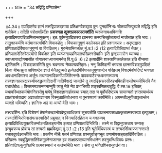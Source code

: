 +++
title = "34 तद्विद्धि प्रणिपातेन"

+++
  
  
॥4.34॥ उपदिष्टमेव ज्ञानं तत्तद्विपाकदशाया प्रतिक्षणवैशद्याय पुनः
पुनर्ज्ञानिभ्यः श्रोतव्यमित्युच्यते तद्विद्धि इति श्लोकेन। तदिति
परोक्षवन्निर्देशः **प्रकरणप्रा द्युक्तप्रकारपरामर्शीति**
व्यञ्जनायअविनाशि इत्यादिमयापदिष्टमित्यन्तमुक्तम्। इतः पूर्वमनुपदिष्टस्य
ज्ञानस्य कस्यचिच्छ्रोतव्यत्वं नात्रोच्यत इति भावः। तद्युक्तकर्मणि
वर्तमानस्त्वमिति विपाकहेतुः। विपाकानुगुणं कालेकाल इति प्रश्नावसरः।
अदृष्टद्वारा प्रणिपातादेर्विपाकानुगुण्यं वा विवक्षितम्।
गुरुमेवाभिगच्छेत् मुं.उ.1।2।12 इत्यादिविधिप्राप्तं चैतत्।
प्रणिपातादेरितरेतरयोगो विवक्षित इति व्यञ्जनायप्रणिपातपरिप्रश्नसेवाभिः
इति द्वन्द्वसमासेन व्याख्या। स्वाध्यायाद्योगमासीत योगात्स्वाध्यायमामनेत्
वि.पु.6।6।2 इत्यादीनि शास्त्राणिकालेकाल इति वीप्सया
द्योतितानि। विशदाकारमिति पुनः श्रवणस्य नैष्फल्यपरिहारः। ननु किमिदानीं
भगवता ज्ञानमविशदमुपदिष्टं किंवा बीभत्सुना अविशब्देन ज्ञातं येनैतदुच्यते
इत्येतदपिविपाकानुगुणशब्देन परिहृतम् विशदमेवोपदिष्टं भगवता अवधानादिमांश्च
अर्जुनः तथाप्यनादिकर्मोपार्जितैरनन्तैः पापकवाटैरन्तःकरणरूपस्य
तत्त्वज्ञानप्रसरद्वारस्योपरुद्धत्वादिदानीं नातिवैशद्यं जायतेये तु
त्वदङ्घ्रिसरसीरुहभक्तिहीनास्तेषाममीभिरपि नैव यथार्थबोधः।
पित्तघ्नमञ्जनमनाप्नुषि जातु नेत्रे नैव प्रभाभिरपि शङ्खसितत्वबुद्धिः
वै.स्त.16 इतिवत् यथावस्थितकर्मयोगनिरस्तेषु पापेषु विशदज्ञानार्हावस्था
स्यात् तदा च पूर्वोपदिष्टस्य सामान्यतो ज्ञातस्यार्थस्य ज्ञातांशसंवादाय
अज्ञातांशज्ञानाय विस्मृतप्रतिबोधनाय च पुनश्श्रवणं कार्यमिति।
अयमर्थोऽनुगीतावृत्तान्तेन व्यक्तो भविष्यति। ज्ञानिनः अहं वा अन्यो वेति
भावः।  
  
तत्त्वदर्शिनः इति विशेषणं तेषामेतज्ज्ञानोपदेष्ट्टत्वाधिकारं सूचयतीति
व्यञ्जनायसाक्षात्कृतात्मस्वरूपा इत्युक्तम्।
तत्त्वदर्शिभिरपिनासंवत्सरवासिने प्रब्रूयात् न विनयादिरहिताय च वक्तव्यम्
इत्यादिविधिप्रयुक्तविलम्बोऽनतिलङ्घनीय इत्याह प्रणिपातादिभिरिति। तस्मै स
विद्वानुपसन्नाय सम्यक् इत्युपक्रम्य प्रोवाच तां तत्त्वतो ब्रह्मविद्याम्
मुं.उ.1।2।13 इति श्रुतेर्विधिपरत्वं च तत्त्वदर्शित्वाज्जानन्तस्ते
यथावदुपदेक्ष्यन्तीति भावः। प्रकर्षेण नीचैः पतनं प्रणिपातः
प्रश्नपूर्वाङ्गभूतः प्रणामोपसङ्ग्रहादिर्विवक्षितः। परिप्रश्नः
स्वबुद्धिमत्तातिरेकगूहनेनाजानत इव साक्षात्प्रष्टव्यानभिधानेन
तदनुबन्धिविषयः प्रश्नः। प्रतिवादिवत्कुयुक्तिभिः प्रत्यवस्थानं न
कर्तव्यमिति भावः। सेवा तु भक्तिश्चिरानुवर्तनं वा।  
  
